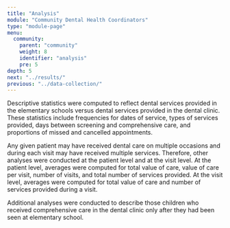 ```yaml
---
title: "Analysis"
module: "Community Dental Health Coordinators"
type: "module-page"
menu:
  community:
    parent: "community"
    weight: 8
    identifier: "analysis"
    pre: 5
depth: 5
next: "../results/"
previous: "../data-collection/"
---
```

<div class="pageblock"><p>Descriptive statistics were computed to reflect dental services provided in the elementary schools versus dental services provided in the dental clinic. These statistics include frequencies for dates of service, types of services provided, days between screening and comprehensive care, and proportions of missed
and cancelled appointments.</p>
<p>Any given patient may have received dental care on multiple occasions and during each visit may have received multiple services. Therefore, other analyses were conducted at the patient level and at the visit level. At the patient level, averages were computed for total value of care, value of care per visit, number of visits, and total number of services provided. At the visit level, averages were computed for total value of care and number of services provided during a visit. </p>
<p>Additional analyses were conducted to describe those children who received comprehensive care in the dental clinic only after they had been seen at elementary school.</p>
</div>